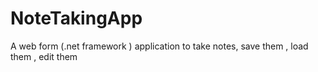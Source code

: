# NoteTakingApp
 A web form (.net framework ) application to take notes, save them , load them , edit them
